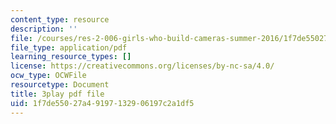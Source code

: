 ```yaml
---
content_type: resource
description: ''
file: /courses/res-2-006-girls-who-build-cameras-summer-2016/1f7de55027a49197132906197c2a1df5_tJj6YN8peXU.pdf
file_type: application/pdf
learning_resource_types: []
license: https://creativecommons.org/licenses/by-nc-sa/4.0/
ocw_type: OCWFile
resourcetype: Document
title: 3play pdf file
uid: 1f7de550-27a4-9197-1329-06197c2a1df5
---
```

